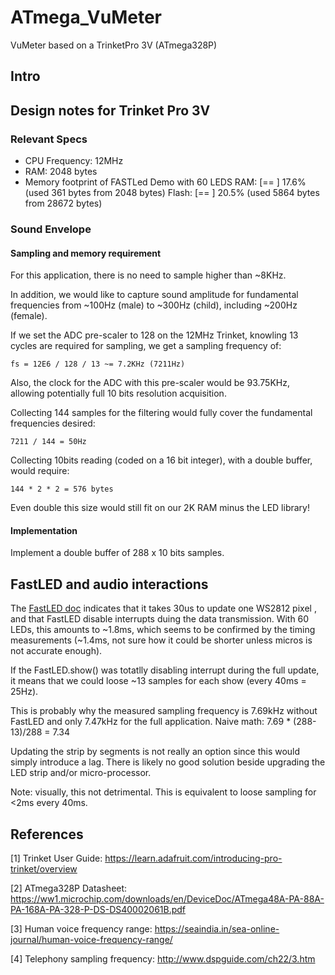 # ATmega_VuMeter

VuMeter based on a TrinketPro 3V (ATmega328P)

## Intro

## Design notes for Trinket Pro 3V

### Relevant Specs

  - CPU Frequency: 12MHz
  - RAM: 2048 bytes
  - Memory footprint of FASTLed Demo with 60 LEDS
    RAM:   [==        ]  17.6% (used 361 bytes from 2048 bytes)
    Flash: [==        ]  20.5% (used 5864 bytes from 28672 bytes)

### Sound Envelope 

#### Sampling and memory requirement

For this application, there is no need to sample higher than ~8KHz.

In addition, we would like to capture sound amplitude for fundamental frequencies from ~100Hz (male)
to ~300Hz (child), including ~200Hz (female).

If we set the ADC pre-scaler to 128 on the 12MHz Trinket, knowling 13 cycles are required for
sampling, we get a sampling frequency of:

    fs = 12E6 / 128 / 13 ~= 7.2KHz (7211Hz)

Also, the clock for the ADC with this pre-scaler would be 93.75KHz, allowing potentially full 
10 bits resolution acquisition.

Collecting 144 samples for the filtering would fully cover the fundamental frequencies desired:

    7211 / 144 = 50Hz

Collecting 10bits reading (coded on a 16 bit integer), with a double buffer, would require:

    144 * 2 * 2 = 576 bytes

Even double this size would still fit on our 2K RAM minus the LED library! 

#### Implementation

Implement a double buffer of 288 x 10 bits samples.

## FastLED and audio interactions

The [FastLED doc](https://github.com/FastLED/FastLED/wiki/Interrupt-problems) indicates that it
takes 30us to update one WS2812 pixel , and that FastLED disable interrupts duing the data transmission. With 60 LEDs, this amounts to ~1.8ms, which seems to be confirmed by the timing
measurements (~1.4ms, not sure how it could be shorter unless micros is not accurate enough).

If the FastLED.show() was totatlly disabling interrupt during the full update, it means that we could loose ~13 samples for each show (every 40ms = 25Hz).

This is probably why the measured sampling frequency is 7.69kHz without FastLED and only 7.47kHz
for the full application.
Naive math: 7.69 * (288-13)/288 = 7.34

Updating the strip by segments is not really an option since this would simply introduce a lag.
There is likely no good solution beside upgrading the LED strip and/or micro-processor.

Note: visually, this not detrimental. This is equivalent to loose sampling for <2ms every 40ms.

## References

[1] Trinket User Guide: https://learn.adafruit.com/introducing-pro-trinket/overview

[2] ATmega328P Datasheet: https://ww1.microchip.com/downloads/en/DeviceDoc/ATmega48A-PA-88A-PA-168A-PA-328-P-DS-DS40002061B.pdf

[3] Human voice frequency range: https://seaindia.in/sea-online-journal/human-voice-frequency-range/

[4] Telephony sampling frequency: http://www.dspguide.com/ch22/3.htm
